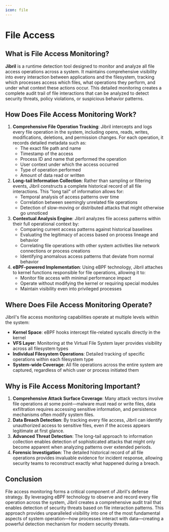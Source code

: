```yaml
---
icon: file
---
```


# File Access

## What is File Access Monitoring?

**Jibril** is a runtime detection tool designed to monitor and analyze all file access operations across a system. It maintains comprehensive visibility into every interaction between applications and the filesystem, tracking which processes access which files, what operations they perform, and under what context these actions occur. This detailed monitoring creates a complete audit trail of file interactions that can be analyzed to detect security threats, policy violations, or suspicious behavior patterns.

## How Does File Access Monitoring Work?

1. **Comprehensive File Operation Tracking**: Jibril intercepts and logs every file operation in the system, including opens, reads, writes, modifications, deletions, and permission changes. For each operation, it records detailed metadata such as:
   * The exact file path and name
   * Timestamp of the access
   * Process ID and name that performed the operation
   * User context under which the access occurred
   * Type of operation performed
   * Amount of data read or written
2. **Long-tail Information Collection**: Rather than sampling or filtering events, Jibril constructs a complete historical record of all file interactions. This "long tail" of information allows for:
   * Temporal analysis of access patterns over time
   * Correlation between seemingly unrelated file operations
   * Detection of slow-moving or distributed attacks that might otherwise go unnoticed
3. **Contextual Analysis Engine**: Jibril analyzes file access patterns within their full operational context by:
   * Comparing current access patterns against historical baselines
   * Evaluating the legitimacy of access based on process lineage and behavior
   * Correlating file operations with other system activities like network connections or process creations
   * Identifying anomalous access patterns that deviate from normal behavior
4. **eBPF-powered Implementation**: Using eBPF technology, Jibril attaches to kernel functions responsible for file operations, allowing it to:
   * Monitor file access with minimal performance impact
   * Operate without modifying the kernel or requiring special modules
   * Maintain visibility even into privileged processes

## Where Does File Access Monitoring Operate?

Jibril's file access monitoring capabilities operate at multiple levels within the system:

* **Kernel Space**: eBPF hooks intercept file-related syscalls directly in the kernel
* **VFS Layer**: Monitoring at the Virtual File System layer provides visibility across all filesystem types
* **Individual Filesystem Operations**: Detailed tracking of specific operations within each filesystem type
* **System-wide Coverage**: All file operations across the entire system are captured, regardless of which user or process initiated them

## Why is File Access Monitoring Important?

1. **Comprehensive Attack Surface Coverage**: Many attack vectors involve file operations at some point—malware must read or write files, data exfiltration requires accessing sensitive information, and persistence mechanisms often modify system files.
2. **Data Breach Detection**: By tracking every file access, Jibril can identify unauthorized access to sensitive files, even if the access appears legitimate at first glance.
3. **Advanced Threat Detection**: The long-tail approach to information collection enables detection of sophisticated attacks that might only become apparent when analyzing patterns over extended periods.
4. **Forensic Investigation**: The detailed historical record of all file operations provides invaluable evidence for incident response, allowing security teams to reconstruct exactly what happened during a breach.

## Conclusion

File access monitoring forms a critical component of Jibril's defense strategy. By leveraging eBPF technology to observe and record every file operation across the system, Jibril creates a comprehensive audit trail that enables detection of security threats based on file interaction patterns. This approach provides unparalleled visibility into one of the most fundamental aspects of system operation—how processes interact with data—creating a powerful detection mechanism for modern security threats.
